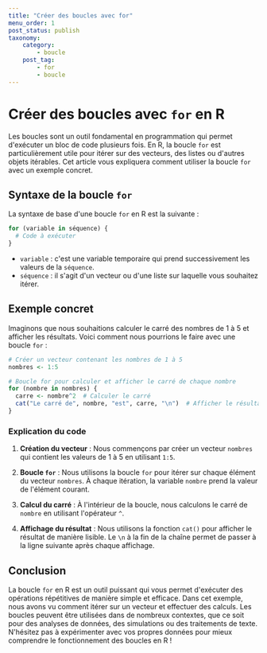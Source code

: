 ```yaml
---
title: "Créer des boucles avec for"
menu_order: 1
post_status: publish
taxonomy:
    category:
        - boucle
    post_tag:
        - for
        - boucle
---
```


# Créer des boucles avec `for` en R

Les boucles sont un outil fondamental en programmation qui permet d'exécuter un bloc de code plusieurs fois. En R, la boucle `for` est particulièrement utile pour itérer sur des vecteurs, des listes ou d'autres objets itérables. Cet article vous expliquera comment utiliser la boucle `for` avec un exemple concret.

## Syntaxe de la boucle `for`

La syntaxe de base d'une boucle `for` en R est la suivante :

```R
for (variable in séquence) {
  # Code à exécuter
}
```

- `variable` : c'est une variable temporaire qui prend successivement les valeurs de la `séquence`.
- `séquence` : il s'agit d'un vecteur ou d'une liste sur laquelle vous souhaitez itérer.

## Exemple concret

Imaginons que nous souhaitions calculer le carré des nombres de 1 à 5 et afficher les résultats. Voici comment nous pourrions le faire avec une boucle `for` :

```R
# Créer un vecteur contenant les nombres de 1 à 5
nombres <- 1:5

# Boucle for pour calculer et afficher le carré de chaque nombre
for (nombre in nombres) {
  carre <- nombre^2  # Calculer le carré
  cat("Le carré de", nombre, "est", carre, "\n")  # Afficher le résultat
}
```

### Explication du code

1. **Création du vecteur** : Nous commençons par créer un vecteur `nombres` qui contient les valeurs de 1 à 5 en utilisant `1:5`.
   
2. **Boucle `for`** : Nous utilisons la boucle `for` pour itérer sur chaque élément du vecteur `nombres`. À chaque itération, la variable `nombre` prend la valeur de l'élément courant.

3. **Calcul du carré** : À l'intérieur de la boucle, nous calculons le carré de `nombre` en utilisant l'opérateur `^`.

4. **Affichage du résultat** : Nous utilisons la fonction `cat()` pour afficher le résultat de manière lisible. Le `\n` à la fin de la chaîne permet de passer à la ligne suivante après chaque affichage.

## Conclusion

La boucle `for` en R est un outil puissant qui vous permet d'exécuter des opérations répétitives de manière simple et efficace. Dans cet exemple, nous avons vu comment itérer sur un vecteur et effectuer des calculs. Les boucles peuvent être utilisées dans de nombreux contextes, que ce soit pour des analyses de données, des simulations ou des traitements de texte. N'hésitez pas à expérimenter avec vos propres données pour mieux comprendre le fonctionnement des boucles en R !

